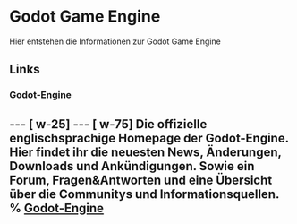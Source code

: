 # Godot Game Engine

Hier entstehen die Informationen zur Godot Game Engine

## Links

### Godot-Engine
--- [ w-25]
--- [ w-75]
Die offizielle englischsprachige Homepage der Godot-Engine. Hier findet ihr die neuesten News, Änderungen, Downloads und Ankündigungen. Sowie ein Forum, Fragen&Antworten und eine Übersicht über die Communitys und Informationsquellen.
%
[__Godot-Engine__](https://godotengine.org/)
---